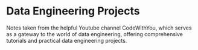 # Data Engineering Projects

Notes taken from the helpful Youtube channel CodeWithYou, which serves as a gateway to the world of data engineering, offering comprehensive tutorials and practical data engineering projects.

